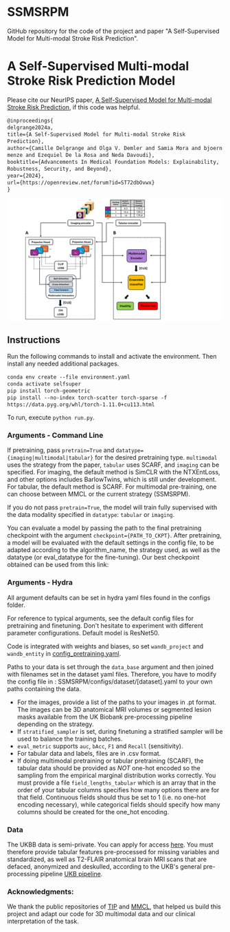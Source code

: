 # SSMSRPM
GitHub repository for the code of the project and paper "A Self-Supervised Model for Multi-modal Stroke Risk Prediction". 
# A Self-Supervised Multi-modal Stroke Risk Prediction Model

Please cite our NeurIPS paper, [A Self-Supervised Model for Multi-modal Stroke Risk Prediction](link), if this code was helpful.

```
@inproceedings{
delgrange2024a,
title={A Self-Supervised Model for Multi-modal Stroke Risk Prediction},
author={Camille Delgrange and Olga V. Demler and Samia Mora and bjoern menze and Ezequiel De la Rosa and Neda Davoudi},
booktitle={Advancements In Medical Foundation Models: Explainability, Robustness, Security, and Beyond},
year={2024},
url={https://openreview.net/forum?id=ST72dbOvwx}
}
```

![Alt Text](Diagram_paper.png)

## Instructions

Run the following commands to install and activate the environment. Then install any needed additional packages.

```
conda env create --file environment.yaml
conda activate selfsuper
pip install torch-geometric
pip install --no-index torch-scatter torch-sparse -f https://data.pyg.org/whl/torch-1.11.0+cu113.html
```

To run, execute `python run.py`.

### Arguments - Command Line

If pretraining, pass `pretrain=True` and `datatype={imaging|multimodal|tabular}` for the desired pretraining type. `multimodal` uses the strategy from the paper, `tabular` uses SCARF, and `imaging` can be specified. For imaging, the default method is SimCLR with the NTXEntLoss, and other options includes BarlowTwins, which is still under development. For tabular, the default method is SCARF. For multimodal pre-training, one can choose between MMCL or the current strategy (SSMSRPM). 

If you do not pass `pretrain=True`, the model will train fully supervised with the data modality specified in `datatype`: `tabular` or `imaging`.

You can evaluate a model by passing the path to the final pretraining checkpoint with the argument `checkpoint={PATH_TO_CKPT}`. After pretraining, a model will be evaluated with the default settings in the config file, to be adapted according to the algorithm_name, the strategy used, as well as the datatype (or eval_datatype for the fine-tuning). Our best checkpoint obtained can be used from this link: 

### Arguments - Hydra

All argument defaults can be set in hydra yaml files found in the configs folder.

For reference to typical arguments, see the default config files for pretraining and finetuning. Don't hesitate to experiment with different parameter configurations. Default model is ResNet50.

Code is integrated with weights and biases, so set `wandb_project` and `wandb_entity` in [config_pretraining.yaml](configs/config_pretraining.yaml).

Paths to your data is set through the `data_base` argument and then joined with filenames set in the dataset yaml files. Therefore, you have to modify the config file in : SSMSRPM/configs/dataset/[dataset].yaml to your own paths containing the data.

- For the images, provide a list of the paths to your images in .pt format. The images can be 3D anatomical MRI volumes or segmented lesion masks available from the UK Biobank pre-processing pipeline depending on the strategy. 
- If `stratified_sampler` is set, during finetuning a stratified sampler will be used to balance the training batches.
- `eval_metric` supports `auc`, `bAcc`, `F1` and `Recall` (sensitivity).
- For tabular data and labels, files are in .csv format.
- If doing multimodal pretraining or tabular pretraining (SCARF), the tabular data should be provided as *NOT* one-hot encoded so the sampling from the empirical marginal distribution works correctly. You must provide a file `field_lengths_tabular` which is an array that in the order of your tabular columns specifies how many options there are for that field. Continuous fields should thus be set to 1 (i.e. no one-hot encoding necessary), while categorical fields should specify how many columns should be created for the one_hot encoding.

### Data

The UKBB data is semi-private. You can apply for access [here](https://www.ukbiobank.ac.uk/enable-your-research/apply-for-access).
You must therefore provide tabular features pre-processed for missing variables and standardized, as well as T2-FLAIR anatomical brain MRI scans that are defaced, anonymized and deskulled, according to the UKB's general pre-processing pipeline [UKB pipeline](https://www.fmrib.ox.ac.uk/ukbiobank/fbp/). 

### Acknowledgments:

We thank the public repositories of [TIP](https://github.com/siyi-wind/TIP/tree/main) and [MMCL](https://github.com/paulhager/MMCL-Tabular-Imaging/tree/65070559e0a59944c4c78c667fc6372e8828520e), that helped us build this project and adapt our code for 3D multimodal data and our clinical interpretation of the task. 
